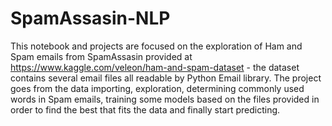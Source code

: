 # SpamAssasin-NLP
This notebook and projects are focused on the exploration of Ham and Spam emails from SpamAssasin provided at https://www.kaggle.com/veleon/ham-and-spam-dataset - the dataset contains several email files all readable by Python Email library. The project goes from the data importing, exploration, determining commonly used words in Spam emails, training some models based on the files provided in order to find the best that fits the data and finally start predicting.
